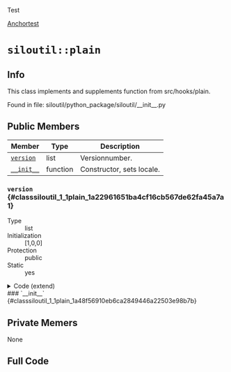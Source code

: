 Test

[Anchortest](example#anchor)

# `siloutil::plain`
## Info
This class implements and supplements function from src/hooks/plain. 

Found in file: siloutil/python\_package/siloutil/\_\_init\_\_.py

## Public Members

Member | Type | Description
-------|------|------------
[`version`](#classsiloutil_1_1plain_1a22961651ba4cf16cb567de62fa45a7a1)|list|Versionnumber. 
[`__init__`](#classsiloutil_1_1plain_1a48f56910eb6ca2849446a22503e98b7b)| function |Constructor, sets locale. 

### `version` {#classsiloutil_1_1plain_1a22961651ba4cf16cb567de62fa45a7a1}
<dl>
	<dt>Type</dt><dd>list</dd>
	<dt>Initialization</dt><dd>[1,0,0]</dd>
	<dt>Protection</dt><dd>public</dd>
	<dt>Static</dt><dd>yes</dd>
</dl>
<details><summary>Code (extend)</summary>
```python
dummy(arg)
```
</details>### `__init__` {#classsiloutil_1_1plain_1a48f56910eb6ca2849446a22503e98b7b}
<dl>
</dl>

## Private Memers
None

## Full Code

